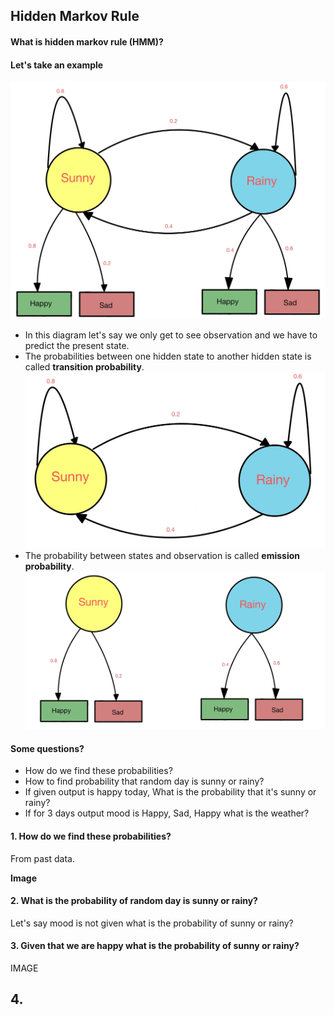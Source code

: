 ## Hidden Markov Rule

#### What is hidden markov rule (HMM)?

#### Let's take an example

![](images/main.jpg)

- In this diagram let's say we only get to see observation and we have to predict the present state.
- The probabilities between one hidden state to another hidden state is called **transition probability**.
![](images/transition.jpg)
- The probability between states and observation is called **emission probability**.
![](images/emission.jpg)

#### Some questions?
- How do we find these probabilities?
- How to find probability that random day is sunny or rainy?
- If given output is happy today, What is the probability that it's sunny or rainy?
- If for 3 days output mood is Happy, Sad, Happy what is the weather?

#### 1. How do we find these probabilities?
From past data.

**Image**

#### 2. What is the probability of random day is sunny or rainy?
Let's say mood is not given what is the probability of sunny or rainy?

#### 3. Given that we are happy what is the probability of sunny or rainy?
IMAGE

## 4.

